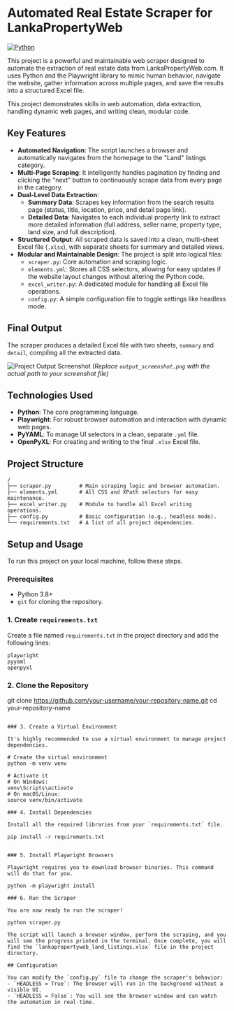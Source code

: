 # Automated Real Estate Scraper for LankaPropertyWeb

[![Python](https://img.shields.io/badge/Python-3776AB?style=for-the-badge&logo=python&logoColor=white)](https://www.python.org/)

This project is a powerful and maintainable web scraper designed to automate the extraction of real estate data from LankaPropertyWeb.com. It uses Python and the Playwright library to mimic human behavior, navigate the website, gather information across multiple pages, and save the results into a structured Excel file.

This project demonstrates skills in web automation, data extraction, handling dynamic web pages, and writing clean, modular code.

## Key Features

- **Automated Navigation**: The script launches a browser and automatically navigates from the homepage to the "Land" listings category.
- **Multi-Page Scraping**: It intelligently handles pagination by finding and clicking the "next" button to continuously scrape data from every page in the category.
- **Dual-Level Data Extraction**:
  - **Summary Data**: Scrapes key information from the search results page (status, title, location, price, and detail page link).
  - **Detailed Data**: Navigates to each individual property link to extract more detailed information (full address, seller name, property type, land size, and full description).
- **Structured Output**: All scraped data is saved into a clean, multi-sheet Excel file (`.xlsx`), with separate sheets for summary and detailed views.
- **Modular and Maintainable Design**: The project is split into logical files:
  - `scraper.py`: Core automation and scraping logic.
  - `elements.yml`: Stores all CSS selectors, allowing for easy updates if the website layout changes without altering the Python code.
  - `excel_writer.py`: A dedicated module for handling all Excel file operations.
  - `config.py`: A simple configuration file to toggle settings like headless mode.

## Final Output

The scraper produces a detailed Excel file with two sheets, `summary` and `detail`, compiling all the extracted data.

![Project Output Screenshot](output_screenshot.png)
*(Replace `output_screenshot.png` with the actual path to your screenshot file)*

## Technologies Used

- **Python**: The core programming language.
- **Playwright**: For robust browser automation and interaction with dynamic web pages.
- **PyYAML**: To manage UI selectors in a clean, separate `.yml` file.
- **OpenPyXL**: For creating and writing to the final `.xlsx` Excel file.

## Project Structure

```
/
├── scraper.py         # Main scraping logic and browser automation.
├── elements.yml       # All CSS and XPath selectors for easy maintenance.
├── excel_writer.py    # Module to handle all Excel writing operations.
├── config.py          # Basic configuration (e.g., headless mode).
└── requirements.txt   # A list of all project dependencies.
```

## Setup and Usage

To run this project on your local machine, follow these steps.

### Prerequisites

- Python 3.8+
- `git` for cloning the repository.

### 1. Create `requirements.txt`

Create a file named `requirements.txt` in the project directory and add the following lines:

```
playwright
pyyaml
openpyxl
```

### 2. Clone the Repository

git clone https://github.com/your-username/your-repository-name.git
cd your-repository-name
```

### 3. Create a Virtual Environment

It's highly recommended to use a virtual environment to manage project dependencies.

# Create the virtual environment
python -m venv venv

# Activate it
# On Windows:
venv\Scripts\activate
# On macOS/Linux:
source venv/bin/activate

### 4. Install Dependencies

Install all the required libraries from your `requirements.txt` file.

pip install -r requirements.txt


### 5. Install Playwright Browsers

Playwright requires you to download browser binaries. This command will do that for you.

python -m playwright install

### 6. Run the Scraper

You are now ready to run the scraper!

python scraper.py

The script will launch a browser window, perform the scraping, and you will see the progress printed in the terminal. Once complete, you will find the `lankapropertyweb_land_listings.xlsx` file in the project directory.

## Configuration

You can modify the `config.py` file to change the scraper's behavior:
- `HEADLESS = True`: The browser will run in the background without a visible UI.
- `HEADLESS = False`: You will see the browser window and can watch the automation in real-time.
